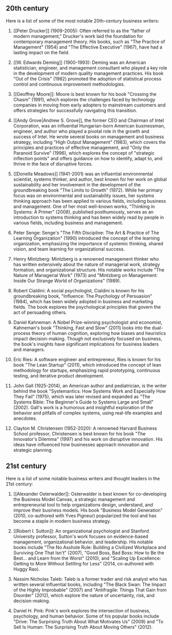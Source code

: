 ## 20th century

Here is a list of some of the most notable 20th-century business writers:

1. [[Peter Drucker]] (1909-2005): Often referred to as the "father of modern management," Drucker's work laid the foundation for contemporary management theory. His books, such as "The Practice of Management" (1954) and "The Effective Executive" (1967), have had a lasting impact on the field.
    
2. [[W. Edwards Deming]] (1900-1993): Deming was an American statistician, engineer, and management consultant who played a key role in the development of modern quality management practices. His book "Out of the Crisis" (1982) promoted the adoption of statistical process control and continuous improvement methodologies.
    
1. [[Geoffrey Moore]]: Moore is best known for his book "Crossing the Chasm" (1991), which explores the challenges faced by technology companies in moving from early adopters to mainstream customers and offers strategies for successfully navigating this transition.

1. [[Andy Grove|Andrew S. Grove]], the former CEO and Chairman of Intel Corporation, was an influential Hungarian-born American businessman, engineer, and author who played a pivotal role in the growth and success of Intel. He wrote several books on management and business strategy, including "High Output Management" (1983), which covers the principles and practices of effective management, and "Only the Paranoid Survive" (1996), which explores the concept of "strategic inflection points" and offers guidance on how to identify, adapt to, and thrive in the face of disruptive forces.

1. [[Donella Meadows]] (1941-2001) was an influential environmental scientist, systems thinker, and author, best known for her work on global sustainability and her involvement in the development of the groundbreaking book "The Limits to Growth" (1972). While her primary focus was on environmental and sustainability issues, her systems thinking approach has been applied to various fields, including business and management. One of her most well-known works, "Thinking in Systems: A Primer" (2008), published posthumously, serves as an introduction to systems thinking and has been widely read by people in various fields, including business and management.

3. Peter Senge: Senge's "The Fifth Discipline: The Art & Practice of The Learning Organization" (1990) introduced the concept of the learning organization, emphasizing the importance of systemic thinking, shared vision, and team learning for organizational success.

4. Henry Mintzberg: Mintzberg is a renowned management thinker who has written extensively about the nature of managerial work, strategy formation, and organizational structure. His notable works include "The Nature of Managerial Work" (1973) and "Mintzberg on Management: Inside Our Strange World of Organizations" (1989).

5.  Robert Cialdini: A social psychologist, Cialdini is known for his groundbreaking book, "Influence: The Psychology of Persuasion" (1984), which has been widely adopted in business and marketing fields. The book explores the psychological principles that govern the act of persuading others.
    
1.  Daniel Kahneman: A Nobel Prize-winning psychologist and economist, Kahneman's book "Thinking, Fast and Slow" (2011) looks into the dual-process theory of human cognition, exploring how biases and heuristics impact decision-making. Though not exclusively focused on business, the book's insights have significant implications for business leaders and managers.
    
1.  Eric Ries: A software engineer and entrepreneur, Ries is known for his book "The Lean Startup" (2011), which introduced the concept of lean methodology for startups, emphasizing rapid prototyping, continuous testing, and iterative product development.

1. John Gall (1925-2014), an American author and pediatrician, is the writer behind the book "Systemantics: How Systems Work and Especially How They Fail" (1975), which was later revised and expanded as "The Systems Bible: The Beginner's Guide to Systems Large and Small" (2002). Gall's work is a humorous and insightful exploration of the behavior and pitfalls of complex systems, using real-life examples and anecdotes.

1. Clayton M. Christensen (1952-2020): A renowned Harvard Business School professor, Christensen is best known for his book "The Innovator's Dilemma" (1997) and his work on disruptive innovation. His ideas have influenced how businesses approach innovation and strategic planning.


## 21st century

Here is a list of some notable business writers and thought leaders in the 21st century:

1. [[Alexander Osterwalder]]: Osterwalder is best known for co-developing the Business Model Canvas, a strategic management and entrepreneurial tool to help organizations design, understand, and improve their business models. His book "Business Model Generation" (2010, co-authored with Yves Pigneur) popularized the tool and has become a staple in modern business strategy.

1. [[Robert I. Sutton]]: An organizational psychologist and Stanford University professor, Sutton's work focuses on evidence-based management, organizational behavior, and leadership. His notable books include "The No Asshole Rule: Building a Civilized Workplace and Surviving One That Isn't" (2007), "Good Boss, Bad Boss: How to Be the Best... and Learn from the Worst" (2010), and "Scaling Up Excellence: Getting to More Without Settling for Less" (2014, co-authored with Huggy Rao).

3. Nassim Nicholas Taleb: Taleb is a former trader and risk analyst who has written several influential books, including "The Black Swan: The Impact of the Highly Improbable" (2007) and "Antifragile: Things That Gain from Disorder" (2012), which explore the nature of uncertainty, risk, and decision-making.

4. Daniel H. Pink: Pink's work explores the intersection of business, psychology, and human behavior. Some of his popular books include "Drive: The Surprising Truth About What Motivates Us" (2009) and "To Sell Is Human: The Surprising Truth About Moving Others" (2012).